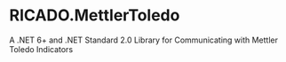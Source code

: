# RICADO.MettlerToledo
A .NET 6+ and .NET Standard 2.0 Library for Communicating with Mettler Toledo Indicators
